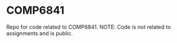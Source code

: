 # COMP6841
Repo for code related to COMP6841. NOTE: Code is not related to assignments and is public.
